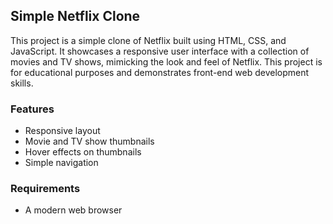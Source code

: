<h2>Simple Netflix Clone</h2>

This project is a simple clone of Netflix built using HTML, CSS, and JavaScript. It showcases a responsive user interface with a collection of movies and TV shows, mimicking the look and feel of Netflix. This project is for educational purposes and demonstrates front-end web development skills.

 <h3>Features</h3>

- Responsive layout
- Movie and TV show thumbnails
- Hover effects on thumbnails
- Simple navigation

<h3>Requirements</h3>

- A modern web browser
